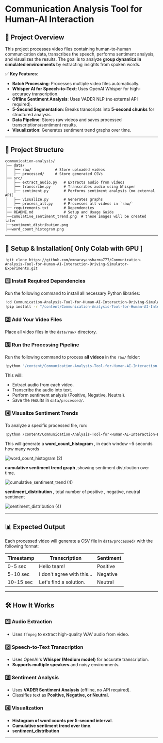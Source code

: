 

# **Communication Analysis Tool for Human-AI Interaction**

## **📌 Project Overview**
This project processes video files containing human-to-human communication data, transcribes the speech, performs sentiment analysis, and visualizes the results. The goal is to analyze **group dynamics in simulated environments** by extracting insights from spoken words.

✅ **Key Features**:  
- **Batch Processing**: Processes multiple video files automatically.  
- **Whisper AI for Speech-to-Text**: Uses OpenAI Whisper for high-accuracy transcription.  
- **Offline Sentiment Analysis**: Uses VADER NLP (no external API required).  
- **5-Second Segmentation**: Breaks transcripts into **5-second chunks** for structured analysis.  
- **Data Pipeline**: Stores raw videos and saves processed transcriptions/sentiment results.  
- **Visualization**: Generates sentiment trend graphs over time.  

---

## **📁 Project Structure**
```
communication-analysis/
│── data/
│   ├── raw/           # Store uploaded videos
│   ├── processed/     # Store generated CSVs 
│── src/
│   ├── extract_audio.py   # Extracts audio from videos
│   ├── transcribe.py      # Transcribes audio using Whisper 
│   ├── sentiment.py       # Performs sentiment analysis (no external API)
│   ├── visualize.py       # Generates graphs
│   ├── process_all.py     # Processes all videos in `raw/`
│── requirements.txt       # Dependencies
│── README.md              # Setup and Usage Guide
│──cumulative_sentiment_trend.png  # these images will be created later 
│──sentiment_distribution.png
│──word_count_histogram.png  
```

---

## **🚀 Setup & Installation[ Only Colab with GPU ]** 

```
!git clone https://github.com/omnarayansharma777/Communication-Analysis-Tool-for-Human-AI-Interaction-Driving-Simulator-Experiments.git

```
### **1️⃣ Install Required Dependencies**
Run the following command to install all necessary Python libraries:
```bash
!cd Communication-Analysis-Tool-for-Human-AI-Interaction-Driving-Simulator-Experiments
!pip install -r "/content/Communication-Analysis-Tool-for-Human-AI-Interaction-Driving-Simulator-Experiments/requirements.txt"

```

### **2️⃣ Add Your Video Files**
Place all video files in the `data/raw/` directory.

### **3️⃣ Run the Processing Pipeline**
Run the following command to process **all videos** in the `raw/` folder:
```bash
!python "/content/Communication-Analysis-Tool-for-Human-AI-Interaction-Driving-Simulator-Experiments/src/process_all.py"
```
This will:
- Extract audio from each video.
- Transcribe the audio into text.
- Perform sentiment analysis (Positive, Negative, Neutral).
- Save the results in `data/processed/`.

### **4️⃣ Visualize Sentiment Trends**
To analyze a specific processed file, run:
```bash
!python /content/Communication-Analysis-Tool-for-Human-AI-Interaction-Driving-Simulator-Experiments/src/visualize.py '/content/Communication-Analysis-Tool-for-Human-AI-Interaction-Driving-Simulator-Experiments/data/processed/<your_video_filename>.csv'
```

This will generate a
**word_count_histogram** , in each window ~5 seconds how many words 

![word_count_histogram (2)](https://github.com/user-attachments/assets/d6baea0c-d236-4ebd-bea6-47d6e1191cf6)

**cumulative sentiment trend graph** ,showing sentiment distribution over time.

![cumulative_sentiment_trend (4)](https://github.com/user-attachments/assets/7ce5aac1-1065-4eee-8d60-34330c8d555f)

**sentiment_distribution** , total number of positive , negative, neutral sentiment

![sentiment_distribution (4)](https://github.com/user-attachments/assets/d5a80f08-77f6-4b98-86cd-17507c0d7c8a)


---

## **📊 Expected Output**
Each processed video will generate a CSV file in `data/processed/` with the following format:

| Timestamp | Transcription | Sentiment |
|-----------|--------------|-----------|
| 0-5 sec   | Hello team!  | Positive  |
| 5-10 sec  | I don't agree with this... | Negative |
| 10-15 sec | Let's find a solution. | Neutral |

---

## **🛠️ How It Works**
### **1️⃣ Audio Extraction**
- Uses `ffmpeg` to extract high-quality WAV audio from video.

### **2️⃣ Speech-to-Text Transcription**
- Uses OpenAI's **Whisper (Medium model)** for accurate transcription. 
- **Supports multiple speakers** and noisy environments.

### **3️⃣ Sentiment Analysis**
- Uses **VADER Sentiment Analysis** (offline, no API required).
- Classifies text as **Positive, Negative, or Neutral**.

### **4️⃣ Visualization**
- **Histogram of word counts per 5-second interval**.
- **Cumulative sentiment trend over time**.
- **sentiment_distribution**
---
